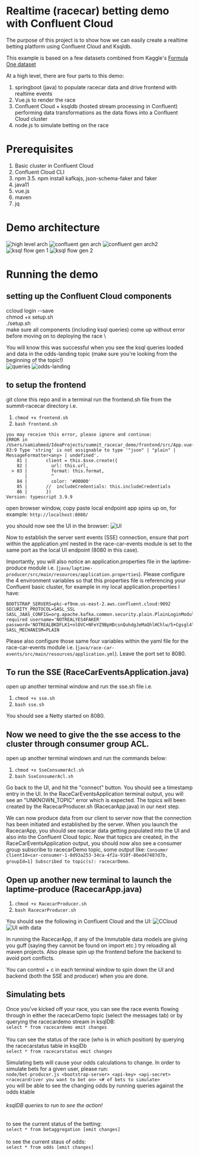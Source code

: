 # Realtime (racecar) betting demo with Confluent Cloud 

The purpose of this project is to show how we can easily create a realtime betting platform using Confluent Cloud and Ksqldb.

This example is based on a few datasets combined from Kaggle's [Formula One dataset]('https://www.kaggle.com/cjgdev/formula-1-race-data-19502017')

At a high level, there are four parts to this demo:
1. springboot (java) to populate racecar data and drive frontend with realtime events 
2. Vue.js to render the race  
3. Confluent Cloud + ksqldb (hosted stream processing in Confluent) performing data transformations as the data flows into a Confluent Cloud cluster
4. node.js to simulate betting on the race 

# Prerequisites
1. Basic cluster in Confluent Cloud
2. Confluent Cloud CLI 
3. npm 
3.5. npm install kafkajs, json-schema-faker and faker 
4. java11
5. vue.js 
6. maven 
7. jq

# Demo architecture 
![high level arch](https://github.com/sami2ahmed/summit-racecar/blob/master/img/summit_arch.png) 
![confluent gen arch](https://github.com/sami2ahmed/summit-racecar/blob/master/img/auto_gen_1.png) 
![confluent gen arch2](https://github.com/sami2ahmed/summit-racecar/blob/master/img/auto_gen_2.png)
![ksql flow gen 1](https://github.com/sami2ahmed/summit-racecar/blob/master/img/ksql_flow_1.png)
![ksql flow gen 2](https://github.com/sami2ahmed/summit-racecar/blob/master/img/ksql_flow_2.png)



# Running the demo 

## setting up the Confluent Cloud components 
ccloud login --save \
chmod +x setup.sh \
./setup.sh \
make sure all components (including ksql queries) come up without error before moving on to deploying the race \

You will know this was successful when you see the ksql queries loaded and data in the odds-landing topic (make sure you're looking from the beginning of the topic!) \
![queries](https://github.com/sami2ahmed/summit-racecar/blob/master/img/ksqlqueries.png)
![odds-landing](https://github.com/sami2ahmed/summit-racecar/blob/master/img/oddslanding.png)

## to setup the frontend
git clone this repo and in a terminal run the frontend.sh file from the summit-racecar directory i.e. 
1. `chmod +x frontend.sh`
2. `bash frontend.sh` 

```
you may receive this error, please ignore and continue: 
ERROR in /Users/samiahmed/IdeaProjects/summit_racecar_demo/frontend/src/App.vue(83,9):
83:9 Type 'string' is not assignable to type '"json" | "plain" | MessageFormatter<any> | undefined'.
    81 |       client = this.$sse.create({
    82 |         url: this.url,
  > 83 |         format: this.format,
       |         ^
    84 |         color: '#00000'
    85 |       //  includeCredentials: this.includeCredentials
    86 |       })
Version: typescript 3.9.9
```

open browser window, copy paste local endpoint app spins up on, for example: 
`http://localhost:8080/`

you should now see the UI in the browser:
![UI](https://github.com/sami2ahmed/summit-racecar/blob/master/img/UI.png)

Now to establish the server sent events (SSE) connection, ensure that port within the application.yml nested in the race-car-events module is set to the same port as the local UI endpoint (8080 in this case). 

Importantly, you will also notice an application.properties file in the laptime-produce module i.e. (`java/laptime-producer/src/main/resources/application.properties`). Please configure the 4 environment variables so that this properties file is referencing your Confluent basic cluster, for example in my local application.properties I have: 

```
BOOTSTRAP_SERVERS=pkc-ef9nm.us-east-2.aws.confluent.cloud:9092
SECURITY_PROTOCOL=SASL_SSL
SASL_JAAS_CONFIG=org.apache.kafka.common.security.plain.PlainLoginModule   required username='NOTREALYES4FAKER'   password='NOTREALBKDFLK1+nlOVC+NFeYZ9BpHDcsnQuhdgJeMaQhlHChlw/5+Cgsgl4lEnP';
SASL_MECHANISM=PLAIN
```
Please also configure those same four variables within the yaml file for the race-car-events module i.e. (`java/race-car-events/src/main/resources/application.yml`). Leave the port set to 8080. 

## To run the SSE (RaceCarEventsApplication.java)
open up another terminal window and run the sse.sh file i.e. 
1. `chmod +x sse.sh`
2. `bash sse.sh` 

You should see a Netty started on 8080.

## Now we need to give the the sse access to the cluster through consumer group ACL. 
open up another terminal windown and run the commands below: 
1. `chmod +x SseConsumerAcl.sh`
2. `bash SseConsumerAcl.sh`   
  
Go back to the UI, and hit the "connect" button. You should see a timestamp entry in the UI. 
In the RaceCarEventsApplication terminal output, you will see an "UNKNOWN_TOPIC" error which is expected. The topics will been created by the RacecarProducer.sh (RacecarApp.java) in our next step.

We can now produce data from our client to server now that the connection has been initiated and established by the server. When you launch the RacecarApp, you should see racecar data getting populated into the UI and also into the Confluent Cloud topic. 
Now that topics are created, in the RaceCarEventsApplication output, you should now also see a consumer group subscribe to racecarDemo topic, some output like: `Consumer clientId=car-consumer-1-8d93a253-34ca-4f2a-910f-86ed47487d7b, groupId=1] Subscribed to topic(s): racecarDemo`.  
  
## Open up another new terminal to launch the laptime-produce (RacecarApp.java)
1. `chmod +x RacecarProducer.sh`
2. `bash RacecarProducer.sh` 

You should see the following in Confluent Cloud and the UI: 
![CCloud](https://github.com/sami2ahmed/summit-racecar/blob/master/img/CCloud.png)
![UI with data](https://github.com/sami2ahmed/summit-racecar/blob/master/img/UI_wdata.png)

In running the RacecarApp, if any of the Immutable data models are giving you guff (saying they cannot be found on import etc.) try reloading all maven projects. Also please spin up the frontend before the backend to avoid port conflicts. 

You can control + c in each terminal window to spin down the UI and backend (both the SSE and producer) when you are done. 
  
## Simulating bets 

Once you've kicked off your race, you can see the race events flowing through in either the racecarDemo topic (select the messages tab) or by querying the racecardemo stream in ksqlDB: \
`select * from racecardemo emit changes` \
\
You can see the status of the race (who is in which position) by querying the racecarstatus table in ksqlDb \
`select * from racecarstatus emit changes` 

Simulating bets will cause your odds calculations to change. In order to simulate bets for a given user, please run: \
`node/bet-producer.js <bootstrap-server> <api-key> <api-secret> <racecardriver you want to bet on> <# of bets to simulate>` \
  you will be able to see the changing odds by running queries against the odds ktable 
  
  
###### ksqlDB queries to run to see the action!   

to see the current status of the betting: \
`select * from betaggregation [emit changes]` \
\
to see the current staus of odds: \
`select * from odds [emit changes]` 


